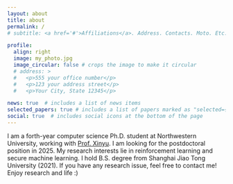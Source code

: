 ```yaml
---
layout: about
title: about
permalink: /
# subtitle: <a href='#'>Affiliations</a>. Address. Contacts. Moto. Etc.

profile:
  align: right
  image: my_photo.jpg
  image_circular: false # crops the image to make it circular
  # address: >
  #   <p>555 your office number</p>
  #   <p>123 your address street</p>
  #   <p>Your City, State 12345</p>

news: true  # includes a list of news items
selected_papers: true # includes a list of papers marked as "selected={true}"
social: true  # includes social icons at the bottom of the page
---
```


I am a forth-year computer science Ph.D. student at Northwestern University, working with <a href="http://xinyuxing.org/" target="_blank">Prof. Xinyu</a>. I am looking for the postdoctoral position in 2025.
My research interests lie in reinforcement learning and secure machine learning. I hold B.S. degree from Shanghai Jiao Tong University (2021). If you have any research issue, feel free to contact me! Enjoy research and life :)
